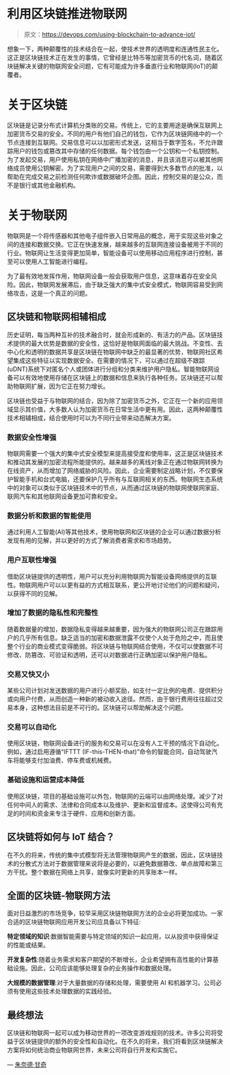 # 利用区块链推进物联网

> 原文：<https://devops.com/using-blockchain-to-advance-iot/>

想象一下，两种颠覆性的技术结合在一起，使技术世界的透明度和连通性民主化。这正是区块链技术正在发生的事情，它曾经是比特币等加密货币的代名词，随着区块链解决关键的物联网安全问题，它有可能成为许多垂直行业和物联网(IoT)的颠覆者。

# **关于区块链**

区块链是记录分布式计算机分类账的交易。传统上，它的主要用途是确保互联网上加密货币交易的安全。不同的用户有他们自己的钱包，它作为区块链网络中的一个节点连接到互联网。交易信息可以以加密形式发送，这相当于数字签名，不允许跟踪用户的钱包或篡改其中存储的任何数据。每个钱包由一个公钥和一个私钥控制。为了发起交易，用户使用私钥在网络中广播加密的消息，并且该消息可以被其他网络成员使用公钥解密。为了实现用户之间的交易，需要得到大多数节点的批准，以帮助在完成交易之前检测任何欺诈或数据破坏企图。因此，控制交易的是公众，而不是银行或其他金融机构。

# **关于物联网**

物联网是一个将传感器和其他电子组件嵌入日常用品的概念，用于实现这些对象之间的连接和数据交换。它正在快速发展，越来越多的互联网连接设备被用于不同的行业。物联网让生活变得更加简单，智能设备可以使用移动应用程序进行控制，甚至可以使用人工智能进行编程。

为了最有效地发挥作用，物联网设备一般会获取用户信息，这意味着存在安全风险。因此，物联网发展滞后，由于缺乏强大的集中式安全模式，物联网容易受到网络攻击，这是一个真正的问题。

## **区块链和物联网相辅相成**

历史证明，每当两种互补的技术融合时，就会形成新的、有活力的产品。区块链技术提供的最大优势是数据的安全性，这恰好是物联网面临的最大挑战。不变性、去中心化和透明的数据共享是区块链在物联网中缺乏的最显著的优势，物联网社区希望集成这些特征以实现数据安全。在需要的情况下，可以通过在超级不跟踪(uDNT)系统下对匿名个人或团体进行分组和分类来维护用户隐私。智能物联网设备可以有效地使用存储在区块链上的数据和信息来执行各种任务。区块链还可以帮助物联网扩展，因为它正在努力增长。

区块链也受益于与物联网的结合，因为除了加密货币之外，它正在一个新的应用领域显示其价值，大多数人认为加密货币在日常生活中更有用。因此，这两种颠覆性技术相辅相成，结合使用时可以为不同行业带来动态解决方案。

### **数据安全性增强**

物联网需要一个强大的集中式安全模型来提高接受度和使用率，这正是区块链技术和推动其发展的加密流程所能提供的。越来越多的离线对象正在通过物联网转换为在线资产，从而增加了网络威胁的风险。因此，企业需要制定战略计划，不仅要保护智能手机和台式电脑，还要保护几乎所有与互联网相关的东西。物联网生态系统中的对象可以类似于区块链技术中的节点，从而通过区块链的物联网使联网家庭、联网汽车和其他联网设备更加可靠和安全。

### **数据分析和数据的智能使用**

通过利用人工智能(AI)等其他技术，使用物联网和区块链的企业可以通过数据分析发现有用的见解，并以更好的方式了解消费者需求和市场趋势。

### **用户互联性增强**

借助区块链提供的透明性，用户可以充分利用物联网为智能设备网络提供的互联性。物联网用户可以以更有益的方式相互联系，更公开地讨论他们的问题和疑问，以获得不同的见解。

### **增加了数据的隐私性和完整性**

随着数据量的增加，数据隐私变得越来越重要，因为强大的物联网公司正在跟踪用户的几乎所有信息。缺乏适当的加密和数据泄露不仅使个人处于危险之中，而且使整个行业的商业模式变得脆弱。将区块链与物联网结合使用，不仅可以使数据不可修改、防篡改、可验证和透明，还可以对数据进行正确加密以保护用户隐私。

### **交易又快又小**

某些公司计划对发送数据的用户进行小额奖励，如支付一定比例的电费、提供积分或向用户付费，从而创造一种新的被动收入途径。然而，由于银行费用往往超过交易本身，这种想法目前是不可行的。区块链可以帮助解决这个问题。

### **交易可以自动化**

使用区块链，物联网设备进行的服务和交易可以在没有人工干预的情况下自动化。例如，通过启用遵循“IFTTT (IF-this-THEN-that)”命令的智能合同，自动驾驶汽车将能够支付加油费、停车费或机械费。

### **基础设施和运营成本降低**

使用区块链，项目的基础设施可以外包，物联网的云端可以由网络处理。减少了对任何中间人的需求、法律和合同成本以及维护、更新和监督成本。这使得公司有充足的时间和资金来专注于硬件、应用和创新方面。

## **区块链将如何与 IoT 结合？**

在不久的将来，传统的集中式模型将无法管理物联网产生的数据，因此，区块链技术的分散式方法对于数据管理来说将是必要的，以避免数据篡改、单点故障和第三方干扰。整个数据在网络上共享，就像实时更新的共享账本一样。

## **全面的区块链-物联网方法**

面对日益激烈的市场竞争，较早采用区块链物联网方法的企业必将更加成功。一家合适的区块链物联网应用开发公司应具备以下特征:

**特定领域的知识**:数据智能需要与特定领域的知识一起应用，以从投资中获得保证的性能或结果。

**开发复杂性**:随着业务需求和客户期望的不断增长，企业希望拥有高性能的计算基础设施。因此，公司应该能够处理复杂的业务操作和数据处理。

**大规模的数据管理**:对于大量数据的存储和处理，需要使用 AI 和机器学习。公司必须有使用这些技术处理数据的实践经验。

## **最终想法**

区块链和物联网一起可以成为移动世界的一项改变游戏规则的技术。许多公司将受益于区块链提供的额外的安全性和自动化。在不久的将来，我们将看到区块链解决方案将如何统治商业物联网世界，未来公司将自行开发和实施它。

— [朱奈德·甘奇](https://devops.com/author/juned-ghanchi/)